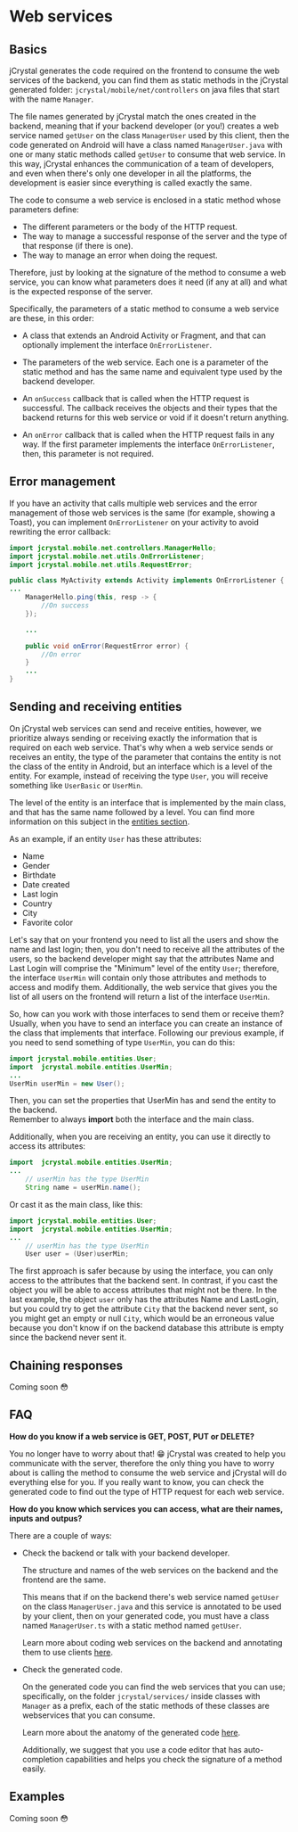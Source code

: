 # Web services

## Basics

jCrystal generates the code required on the frontend to consume the web services of the backend, you can find them as static methods in the jCrystal generated folder: `jcrystal/mobile/net/controllers` on java files that start with the name `Manager`. 

The file names generated by jCrystal match the ones created in the backend, meaning that if your backend developer (or you!) creates a web service named `getUser` on the class `ManagerUser` used by this client, then the code generated on Android will have a class named `ManagerUser.java` with one or many static methods called `getUser` to consume that web service. In this way, jCrystal enhances the communication of a team of developers, and even when there's only one developer in all the platforms, the development is easier since everything is called exactly the same. 

The code to consume a web service is enclosed in a static method whose parameters define:
- The different parameters or the body of the HTTP request.
- The way to manage a successful response of the server and the type of that response (if there is one).
- The way to manage an error when doing the request. 

Therefore, just by looking at the signature of the method to consume a web service, you can know what parameters does it need (if any at all) and what is the expected response of the server.

Specifically, the parameters of a static method to consume a web service are these, in this order:

- A class that extends an Android Activity or Fragment, and that can optionally implement the interface `OnErrorListener`. 

- The parameters of the web service. Each one is a parameter of the static method and has the same name and equivalent type used by the backend developer.

- An `onSuccess` callback that is called when the HTTP request is successful. The callback receives the objects and their types that the backend returns for this web service or void if it doesn't return anything.

- An `onError` callback that is called when the HTTP request fails in any way. If the first parameter implements the interface `OnErrorListener`, then, this parameter is not required. 

## Error management

If you have an activity that calls multiple web services and the error management of those web services is the same (for example, showing a Toast), you can implement `OnErrorListener` on your activity to avoid rewriting the error callback: 

```java
import jcrystal.mobile.net.controllers.ManagerHello;
import jcrystal.mobile.net.utils.OnErrorListener;
import jcrystal.mobile.net.utils.RequestError;

public class MyActivity extends Activity implements OnErrorListener {
...
    ManagerHello.ping(this, resp -> {
      	//On success
    });

	...

	public void onError(RequestError error) {
		//On error
    }
	...
}
```

## Sending and receiving entities
On jCrystal web services can send and receive entities, however, we prioritize always sending or receiving exactly the information that is required on each web service. That's why when a web service sends or receives an entity, the type of the parameter that contains the entity is not the class of the entity in Android, but an interface which is a level of the entity. For example, instead of receiving the type `User`, you will receive something like `UserBasic` or `UserMin`.
 
The level of the entity is an interface that is implemented by the main class, and that has the same name followed by a level. You can find more information on this subject in the [entities section](entities.md).
 
As an example, if an entity `User` has these attributes:
- Name
- Gender
- Birthdate
- Date created
- Last login
- Country
- City
- Favorite color

Let's say that on your frontend you need to list all the users and show the name and last login; then, you don't need to receive all the attributes of the users, so the backend developer might say that the attributes Name and Last Login will comprise the "Minimum" level of the entity `User`; therefore, the interface `UserMin` will contain only those attributes and methods to access and modify them. Additionally, the web service that gives you the list of all users on the frontend will return a list of the interface `UserMin`.

So, how can you work with those interfaces to send them or receive them?  
Usually, when you have to send an interface you can create an instance of the class that implements that interface. Following our previous example, if you need to send something of type `UserMin`, you can do this:
```java
import jcrystal.mobile.entities.User;
import  jcrystal.mobile.entities.UserMin;
...
UserMin userMin = new User();
```
Then, you can set the properties that UserMin has and send the entity to the backend.  
Remember to always **import** both the interface and the main class. 

Additionally, when you are receiving an entity, you can use it directly to access its attributes:

```java
import  jcrystal.mobile.entities.UserMin;
...
    // userMin has the type UserMin
    String name = userMin.name();
```
Or cast it as the main class, like this:

```java
import jcrystal.mobile.entities.User;
import  jcrystal.mobile.entities.UserMin;
...
    // userMin has the type UserMin
    User user = (User)userMin;
```
The first approach is safer because by using the interface, you can only access to the attributes that the backend sent. In contrast, if you cast the object you will be able to access attributes that might not be there. In the last example, the object `user` only has the attributes Name and LastLogin, but you could try to get the attribute `City` that the backend never sent, so you might get an empty or null `City`, which would be an erroneous value because you don't know if on the backend database this attribute is empty since the backend never sent it.  

## Chaining responses

Coming soon :flushed: 

## FAQ

**How do you know if a web service is GET, POST, PUT or DELETE?**

You no longer have to worry about that! :grin: jCrystal was created to help you communicate with the server, therefore the only thing you have to worry about is calling the method to consume the web service and jCrystal will do everything else for you. If you really want to know, you can check the generated code to find out the type of HTTP request for each web service.

**How do you know which services you can access, what are their names, inputs and outpus?**

There are a couple of ways:

- Check the backend or talk with your backend developer. 

    The structure and names of the web services on the backend and the frontend are the same. 

    This means that if on the backend there's web service named `getUser` on the class `ManagerUser.java` and this service is annotated to be used by your client, then on your generated code, you must have a class named `ManagerUser.ts` with a static method named `getUser`.

    Learn more about coding web services on the backend and annotating them to use clients [here](../../server/clients/general.md).

- Check the generated code. 
    
    On the generated code you can find the web services that you can use; specifically, on the folder `jcrystal/services/` inside classes with `Manager` as a prefix, each of the static methods of these classes are webservices that you can consume.

    Learn more about the anatomy of the generated code [here](anatomy.md).

    Additionally, we suggest that you use a code editor that has auto-completion capabilities and helps you check the signature of a method easily.

## Examples
Coming soon :flushed: